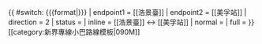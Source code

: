 {{ #switch: {{{format|}}}
  | endpoint1 = [[浩景臺]]
  | endpoint2 = [[美孚站]]
  | direction = 2
  | status =
  | inline = [[浩景臺]] ↔ [[美孚站]]
  | normal =
  | full =
}}<noinclude>[[category:新界專線小巴路線模板|090M]]</noinclude>
